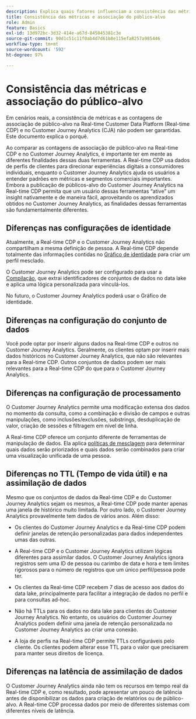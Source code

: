 ```yaml
---
description: Explica quais fatores influenciam a consistência das métricas e as contagens de associação de público-alvo na Real-time Customer Data Platform (Real-time CDP) e no Customer Journey Analytics.
title: Consistência das métricas e associação do público-alvo
role: Admin
feature: Basics
exl-id: 13d972bc-3d32-414e-a67d-845845381c3e
source-git-commit: 90d1c51c11f0ab4d7d61b8e115efa8257a985446
workflow-type: tm+mt
source-wordcount: '592'
ht-degree: 97%

---
```



# Consistência das métricas e associação do público-alvo

Em cenários reais, a consistência de métricas e as contagens de associação de público-alvo na Real-time Customer Data Platform (Real-time CDP) e no Customer Journey Analytics (CJA) não podem ser garantidas. Este documento explica o porquê.

Ao comparar as contagens de associação de público-alvo na Real-time CDP e no Customer Journey Analytics, é importante ter em mente as diferentes finalidades dessas duas ferramentas. A Real-time CDP usa dados de perfis de clientes para direcionar experiências digitais a consumidores individuais, enquanto o Customer Journey Analytics ajuda os usuários a entender padrões em métricas e segmentos comerciais importantes. Embora a publicação de públicos-alvo do Customer Journey Analytics na Real-time CDP permita que um usuário dessas ferramentas “ative” um insight nativamente e de maneira fácil, aproveitando os aprendizados obtidos no Customer Journey Analytics, as finalidades dessas ferramentas são fundamentalmente diferentes.

## Diferenças nas configurações de identidade

Atualmente, a Real-time CDP e o Customer Journey Analytics não compartilham a mesma definição de pessoa. A Real-time CDP depende totalmente das informações contidas no [Gráfico de identidade](https://experienceleague.adobe.com/pt-br/docs/platform-learn/tutorials/identities/understanding-identity-and-identity-graphs) para criar um perfil mesclado.

O Customer Journey Analytics pode ser configurado para usar a [Compilação](../stitching/overview.md), que extrai identificadores de conjuntos de dados no data lake e aplica uma lógica personalizada para vinculá-los.

No futuro, o Customer Journey Analytics poderá usar o Gráfico de identidade.

## Diferenças na configuração do conjunto de dados

Você pode optar por inserir alguns dados na Real-time CDP e outros no Customer Journey Analytics. Geralmente, os clientes optam por inserir mais dados históricos no Customer Journey Analytics, que não são relevantes para a Real-time CDP. Outros conjuntos de dados podem ser mais relevantes para a Real-time CDP do que para o Customer Journey Analytics.

## Diferenças na configuração de processamento

O Customer Journey Analytics permite uma modificação extensa dos dados no momento da consulta, como a combinação e divisão de campos e outras manipulações, como inclusões/exclusões, substrings, desduplicação de valor, criação de sessões e filtragem em nível de linha.

A Real-time CDP oferece um conjunto diferente de ferramentas de manipulação de dados. Ela aplica [políticas de mesclagem](https://experienceleague.adobe.com/pt-br/docs/experience-platform/profile/merge-policies/overview) para determinar quais dados serão priorizados e quais dados serão combinados para criar uma visualização unificada de uma pessoa.

## Diferenças no TTL (Tempo de vida útil) e na assimilação de dados

Mesmo que os conjuntos de dados da Real-time CDP e do Customer Journey Analytics sejam os mesmos, a Real-time CDP pode manter apenas uma janela de histórico muito limitada. Por outro lado, o Customer Journey Analytics provavelmente tem dados de vários anos. Além disso:

* Os clientes do Customer Journey Analytics e da Real-time CDP podem definir janelas de retenção personalizadas para dados independentes umas das outras.

* A Real-time CDP e o Customer Journey Analytics utilizam lógicas diferentes para assimilar dados. O Customer Journey Analytics ignora registros sem uma ID de pessoa ou carimbo de data e hora e tem limites rigorosos para o número de registros que um único perfil/pessoa pode ter.

* Os clientes da Real-time CDP recebem 7 dias de acesso aos dados do data lake, principalmente para facilitar a integração de dados no perfil e para consultas ad-hoc.

* Não há TTLs para os dados no data lake para clientes do Customer Journey Analytics. No entanto, os usuários do Customer Journey Analytics podem definir uma janela de retenção personalizada no Customer Journey Analytics ao criar uma conexão.

* A loja de perfis na Real-time CDP permite TTLs configuráveis pelo cliente. Os clientes podem alterar esse TTL para o valor que precisarem para manter seus direitos de licença.

## Diferenças na latência de assimilação de dados

O Customer Journey Analytics ainda não tem os recursos em tempo real da Real-time CDP e, como resultado, pode apresentar um pouco de latência antes de disponibilizar os dados para criação de relatórios ou de público-alvo. A Real-time CDP processa dados por meio de diferentes sistemas com diferentes níveis de latência.
